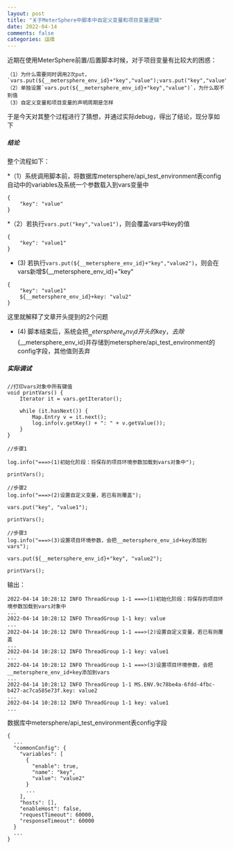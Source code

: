 ```yaml
---
layout: post
title: "关于MeterSphere中脚本中自定义变量和项目变量逻辑"
date: 2022-04-14
comments: false
categories: 运维
---
```


近期在使用MeterSphere前置/后置脚本时候，对于项目变量有比较大的困惑：

```
（1）为什么需要同时调用2次put，`vars.put(${__metersphere_env_id}+"key","value");vars.put("key","value")`
（2）单独设置`vars.put(${__metersphere_env_id}+"key","value")`，为什么取不到值
（3）自定义变量和项目变量的声明周期是怎样
```

于是今天对其整个过程进行了猜想，并通过实际debug，得出了结论，现分享如下

##### 结论

整个流程如下：

*（1）系统调用脚本前，将数据库metersphere/api_test_environment表config自动中的variables及系统一个参数载入到vars变量中

```
{
    "key": "value"
}
```

*（2）若执行`vars.put("key","value1")`，则会覆盖vars中key的值

```
{
    "key": "value1"
}
```

* (3) 若执行`vars.put(${__metersphere_env_id}+"key","value2")`，则会在vars新增${__metersphere_env_id}+"key"

```
{
    "key": "value1"
    ${__metersphere_env_id}+key: "valu2"
}
```

这里就解释了文章开头提到的2个问题

* (4) 脚本结束后，系统会把${__metersphere_env_id}开头的key，去除${__metersphere_env_id}并存储到metersphere/api_test_environment的config字段，其他值则丢弃


##### 实际调试

```
//打印vars对象中所有键值
void printVars() {
    Iterator it = vars.getIterator();

    while (it.hasNext()) {
        Map.Entry v = it.next();
        log.info(v.getKey() + ": " + v.getValue());
    }
}

//步骤1

log.info("===>(1)初始化阶段：将保存的项目环境参数加载到vars对象中");

printVars();

//步骤2
log.info("===>(2)设置自定义变量，若已有则覆盖");

vars.put("key", "value1");

printVars();

//步骤3
log.info("===>(3)设置项目环境参数，会把__metersphere_env_id+key添加到vars");

vars.put(${__metersphere_env_id}+"key", "value2");

printVars();
```

输出：

```
2022-04-14 10:28:12 INFO ThreadGroup 1-1 ===>(1)初始化阶段：将保存的项目环境参数加载到vars对象中
...
2022-04-14 10:28:12 INFO ThreadGroup 1-1 key: value
...
2022-04-14 10:28:12 INFO ThreadGroup 1-1 ===>(2)设置自定义变量，若已有则覆盖
...
2022-04-14 10:28:12 INFO ThreadGroup 1-1 key: value1
...
2022-04-14 10:28:12 INFO ThreadGroup 1-1 ===>(3)设置项目环境参数，会把__metersphere_env_id+key添加到vars
...
2022-04-14 10:28:12 INFO ThreadGroup 1-1 MS.ENV.9c78be4a-6fdd-4fbc-b427-ac7ca585e73f.key: value2
...
2022-04-14 10:28:12 INFO ThreadGroup 1-1 key: value1
...
```

数据库中metersphere/api_test_environment表config字段

```
{
  ...
  "commonConfig": {
    "variables": [
      {
        "enable": true,
        "name": "key",
        "value": "value2"
      }
      ...
    ],
    "hosts": [],
    "enableHost": false,
    "requestTimeout": 60000,
    "responseTimeout": 60000
  }
  ...
}
```
